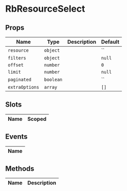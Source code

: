 # RbResourceSelect

> 

## Props

| Name       | Type          | Description     | Default                  |
|------------|---------------|-----------------|--------------------------|
| `resource` | `object` |  | `` |
| `filters` | `object` |  | `null` |
| `offset` | `number` |  | `0` |
| `limit` | `number` |  | `null` |
| `paginated` | `boolean` |  | `` |
| `extraOptions` | `array` |  | `[]` |

## Slots

| Name       | Scoped        |
|------------|---------------|

## Events

| Name       |
|------------|

## Methods

| Name       | Description     |
|------------|-----------------|
